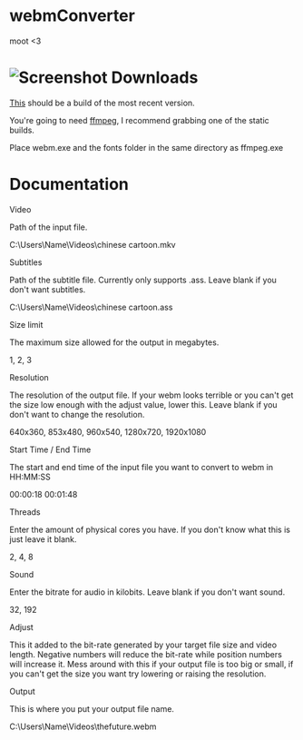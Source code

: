 webmConverter
=========
moot <3

![Screenshot](http://a.pomf.se/zvllgo.png)
Downloads
=========
[This](https://github.com/Wsheerio/webmConverter/raw/master/Executable/webmConverter.zip) should be a build of the most recent version.

You're going to need [ffmpeg](http://ffmpeg.zeranoe.com/builds/), I recommend grabbing one of the static builds.

Place webm.exe and the fonts folder in the same directory as ffmpeg.exe

Documentation
=========

Video

Path of the input file.

C:\Users\Name\Videos\chinese cartoon.mkv

Subtitles

Path of the subtitle file. Currently only supports .ass. Leave blank if you don't want subtitles.

C:\Users\Name\Videos\chinese cartoon.ass

Size limit

The maximum size allowed for the output in megabytes.

1, 2, 3

Resolution

The resolution of the output file. If your webm looks terrible or you can't get the size low enough with the adjust value, lower this. Leave blank if you don't want to change the resolution.

640x360, 853x480, 960x540, 1280x720, 1920x1080

Start Time / End Time

The start and end time of the input file you want to convert to webm in HH:MM:SS

00:00:18 00:01:48

Threads

Enter the amount of physical cores you have. If you don't know what this is just leave it blank.

2, 4, 8

Sound

Enter the bitrate for audio in kilobits. Leave blank if you don't want sound.

32, 192

Adjust

This it added to the bit-rate generated by your target file size and video length. Negative numbers will reduce the bit-rate while position numbers will increase it. Mess around with this if your output file is too big or small, if you can't get the size you want try lowering or raising the resolution.

Output

This is where you put your output file name.

C:\Users\Name\Videos\thefuture.webm
